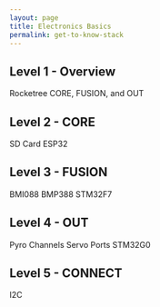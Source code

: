 ```yaml
---
layout: page
title: Electronics Basics
permalink: get-to-know-stack
---
```

## Level 1 - Overview
Rocketree CORE, FUSION, and OUT

## Level 2 - CORE
SD Card
ESP32

## Level 3 - FUSION
BMI088
BMP388
STM32F7 

## Level 4 - OUT
Pyro Channels 
Servo Ports
STM32G0

## Level 5 -  CONNECT
I2C
